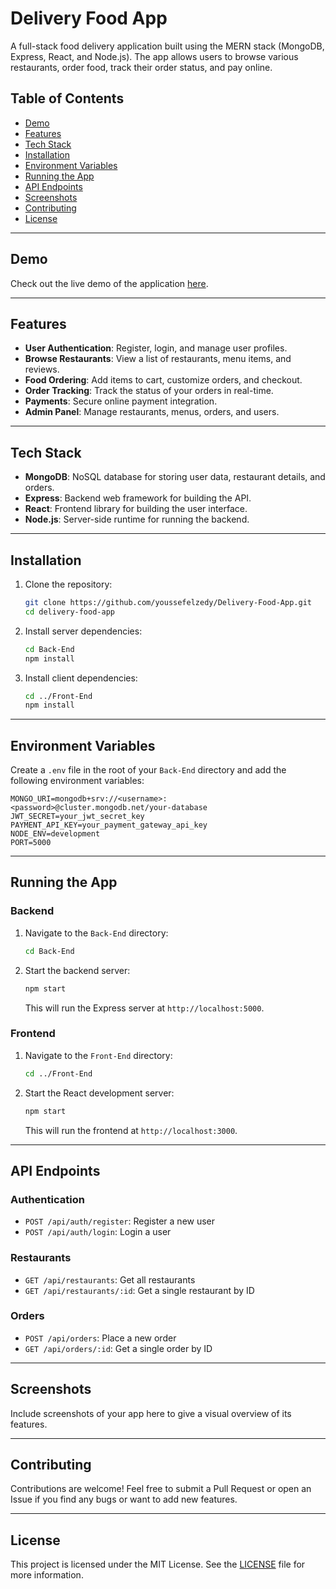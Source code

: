 # Delivery Food App

A full-stack food delivery application built using the MERN stack (MongoDB, Express, React, and Node.js). The app allows users to browse various restaurants, order food, track their order status, and pay online.

## Table of Contents

- [Demo](#demo)
- [Features](#features)
- [Tech Stack](#tech-stack)
- [Installation](#installation)
- [Environment Variables](#environment-variables)
- [Running the App](#running-the-app)
- [API Endpoints](#api-endpoints)
- [Screenshots](#screenshots)
- [Contributing](#contributing)
- [License](#license)

---

## Demo

Check out the live demo of the application [here](https://example.com).

---

## Features

- **User Authentication**: Register, login, and manage user profiles.
- **Browse Restaurants**: View a list of restaurants, menu items, and reviews.
- **Food Ordering**: Add items to cart, customize orders, and checkout.
- **Order Tracking**: Track the status of your orders in real-time.
- **Payments**: Secure online payment integration.
- **Admin Panel**: Manage restaurants, menus, orders, and users.

---

## Tech Stack

- **MongoDB**: NoSQL database for storing user data, restaurant details, and orders.
- **Express**: Backend web framework for building the API.
- **React**: Frontend library for building the user interface.
- **Node.js**: Server-side runtime for running the backend.

---

## Installation

1. Clone the repository:

   ```bash
   git clone https://github.com/youssefelzedy/Delivery-Food-App.git
   cd delivery-food-app
   ```

2. Install server dependencies:

   ```bash
   cd Back-End
   npm install
   ```

3. Install client dependencies:

   ```bash
   cd ../Front-End
   npm install
   ```

---

## Environment Variables

Create a `.env` file in the root of your `Back-End` directory and add the following environment variables:

```env
MONGO_URI=mongodb+srv://<username>:<password>@cluster.mongodb.net/your-database
JWT_SECRET=your_jwt_secret_key
PAYMENT_API_KEY=your_payment_gateway_api_key
NODE_ENV=development
PORT=5000
```

---

## Running the App

### Backend

1. Navigate to the `Back-End` directory:

   ```bash
   cd Back-End
   ```

2. Start the backend server:

   ```bash
   npm start
   ```

   This will run the Express server at `http://localhost:5000`.

### Frontend

1. Navigate to the `Front-End` directory:

   ```bash
   cd ../Front-End
   ```

2. Start the React development server:

   ```bash
   npm start
   ```

   This will run the frontend at `http://localhost:3000`.

---

## API Endpoints

### Authentication

- `POST /api/auth/register`: Register a new user
- `POST /api/auth/login`: Login a user

### Restaurants

- `GET /api/restaurants`: Get all restaurants
- `GET /api/restaurants/:id`: Get a single restaurant by ID

### Orders

- `POST /api/orders`: Place a new order
- `GET /api/orders/:id`: Get a single order by ID

---

## Screenshots

Include screenshots of your app here to give a visual overview of its features.

---

## Contributing

Contributions are welcome! Feel free to submit a Pull Request or open an Issue if you find any bugs or want to add new features.

---

## License

This project is licensed under the MIT License. See the [LICENSE](LICENSE) file for more information.
